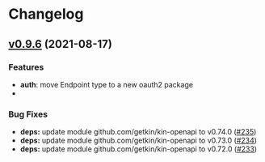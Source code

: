 # Changelog

## [v0.9.6](https://github.com/redhat-developer/app-services-sdk-go/compare/v0.9.5...v0.9.6) (2021-08-17)

### Features

* **auth**: move Endpoint type to a new oauth2 package
* 
### Bug Fixes

* **deps:** update module github.com/getkin/kin-openapi to v0.74.0 ([#235](https://github.com/redhat-developer/app-services-sdk-go/issues/235))
* **deps:** update module github.com/getkin/kin-openapi to v0.73.0 ([#234](https://github.com/redhat-developer/app-services-sdk-go/issues/234))
* **deps:** update module github.com/getkin/kin-openapi to v0.72.0 ([#233](https://github.com/redhat-developer/app-services-sdk-go/issues/233))